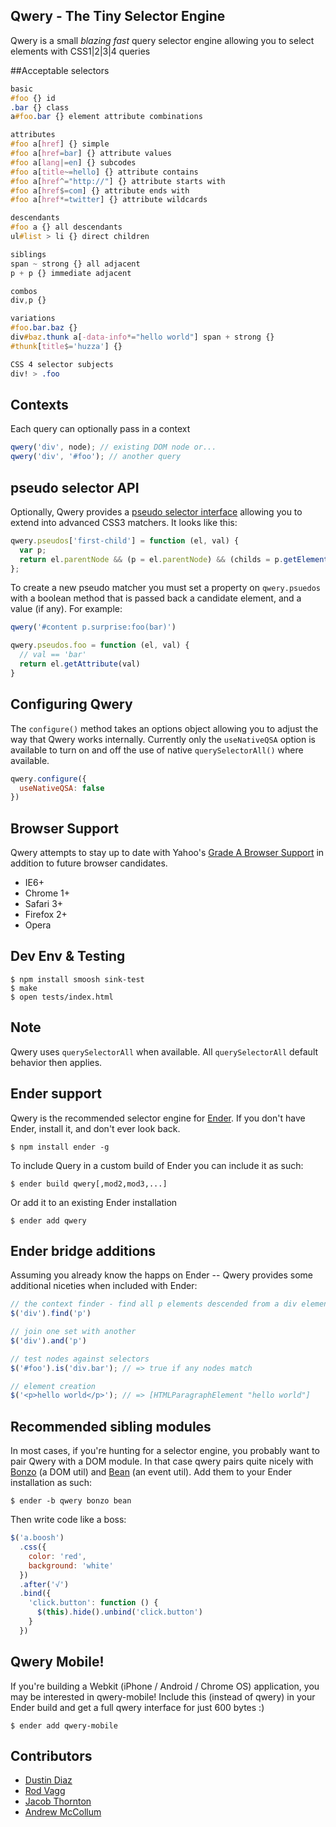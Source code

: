 Qwery - The Tiny Selector Engine
-----
Qwery is a small *blazing fast* query selector engine allowing you to select elements with CSS1|2|3|4 queries

##Acceptable selectors

``` css
basic
#foo {} id
.bar {} class
a#foo.bar {} element attribute combinations

attributes
#foo a[href] {} simple
#foo a[href=bar] {} attribute values
#foo a[lang|=en] {} subcodes
#foo a[title~=hello] {} attribute contains
#foo a[href^="http://"] {} attribute starts with
#foo a[href$=com] {} attribute ends with
#foo a[href*=twitter] {} attribute wildcards

descendants
#foo a {} all descendants
ul#list > li {} direct children

siblings
span ~ strong {} all adjacent
p + p {} immediate adjacent

combos
div,p {}

variations
#foo.bar.baz {}
div#baz.thunk a[-data-info*="hello world"] span + strong {}
#thunk[title$='huzza'] {}

CSS 4 selector subjects
div! > .foo
```

Contexts
-------
Each query can optionally pass in a context

``` js
qwery('div', node); // existing DOM node or...
qwery('div', '#foo'); // another query
```

pseudo selector API
-------------------

Optionally, Qwery provides a [pseudo selector interface](https://github.com/ded/qwery/blob/master/src/pseudos.js) allowing you to extend into advanced CSS3 matchers. It looks like this:

``` js
qwery.pseudos['first-child'] = function (el, val) {
  var p;
  return el.parentNode && (p = el.parentNode) && (childs = p.getElementsByTagName('*')) && childs[0] == el;
};
```

To create a new pseudo matcher you must set a property on `qwery.psuedos` with a boolean method that is passed back a candidate element, and a value (if any). For example:

``` js
qwery('#content p.surprise:foo(bar)')

qwery.pseudos.foo = function (el, val) {
  // val == 'bar'
  return el.getAttribute(val)
}
```

Configuring Qwery
-----------------

The `configure()` method takes an options object allowing you to adjust the way that Qwery works internally. Currently only the `useNativeQSA` option is available to turn on and off the use of native `querySelectorAll()` where available.

``` js
qwery.configure({
  useNativeQSA: false
})
```

Browser Support
---------------
Qwery attempts to stay up to date with Yahoo's [Grade A Browser Support](http://developer.yahoo.com/yui/articles/gbs) in addition to future browser candidates.

  - IE6+
  - Chrome 1+
  - Safari 3+
  - Firefox 2+
  - Opera

Dev Env & Testing
-----

    $ npm install smoosh sink-test
    $ make
    $ open tests/index.html

Note
----
Qwery uses <code>querySelectorAll</code> when available. All <code>querySelectorAll</code> default behavior then applies.

Ender support
-------------
Qwery is the recommended selector engine for [Ender](http://ender.no.de). If you don't have Ender, install it, and don't ever look back.

    $ npm install ender -g

To include Query in a custom build of Ender you can include it as such:

    $ ender build qwery[,mod2,mod3,...]

Or add it to an existing Ender installation

    $ ender add qwery

Ender bridge additions
---------
Assuming you already know the happs on Ender -- Qwery provides some additional niceties when included with Ender:

``` js
// the context finder - find all p elements descended from a div element
$('div').find('p')

// join one set with another
$('div').and('p')

// test nodes against selectors
$('#foo').is('div.bar'); // => true if any nodes match

// element creation
$('<p>hello world</p>'); // => [HTMLParagraphElement "hello world"]
```
Recommended sibling modules
----------
In most cases, if you're hunting for a selector engine, you probably want to pair Qwery with a DOM module. In that case qwery pairs quite nicely with [Bonzo](https://github.com/ded/bonzo) (a DOM util) and [Bean](https://github.com/fat/bean) (an event util). Add them to your Ender installation as such:

    $ ender -b qwery bonzo bean

Then write code like a boss:

``` js
$('a.boosh')
  .css({
    color: 'red',
    background: 'white'
  })
  .after('√')
  .bind({
    'click.button': function () {
      $(this).hide().unbind('click.button')
    }
  })
```

Qwery Mobile!
------------
If you're building a Webkit (iPhone / Android / Chrome OS) application, you may be interested in qwery-mobile! Include this (instead of qwery) in your Ender build and get a full qwery interface for just 600 bytes :)

    $ ender add qwery-mobile

Contributors
-------
  * [Dustin Diaz](https://github.com/ded/qwery/commits/master?author=ded)
  * [Rod Vagg](https://github.com/ded/qwery/commits/master?author=rvagg)
  * [Jacob Thornton](https://github.com/ded/qwery/commits/master?author=fat)
  * [Andrew McCollum](https://github.com/ded/qwery/commits/master?author=amccollum)
